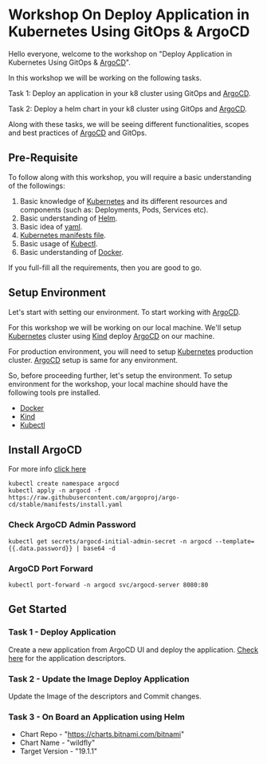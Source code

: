 # Workshop On Deploy Application in Kubernetes Using GitOps & ArgoCD

Hello everyone, welcome to the workshop on "Deploy Application in Kubernetes Using GitOps & [ArgoCD](https://argo-cd.readthedocs.io/en/stable/)". 

In this workshop we will be working on the following tasks.

Task 1: Deploy an application in your k8 cluster using GitOps and [ArgoCD](https://argo-cd.readthedocs.io/en/stable/).

Task 2: Deploy a helm chart in your k8 cluster using GitOps and [ArgoCD](https://argo-cd.readthedocs.io/en/stable/).

Along with these tasks, we will be seeing different functionalities, scopes and best practices of [ArgoCD](https://argo-cd.readthedocs.io/en/stable/) and GitOps.

## Pre-Requisite

To follow along with this workshop, you will require a basic understanding of the followings:

1. Basic knowledge of [Kubernetes](https://kubernetes.io/) and its different resources and components (such as: Deployments, Pods, Services etc).
2. Basic understanding of [Helm](https://helm.sh/).
3. Basic idea of [yaml](https://yaml.org/).
4. [Kubernetes manifests file](https://spacelift.io/blog/kubernetes-manifest-file#what-is-a-kubernetes-manifest-file).
5. Basic usage of [Kubectl](https://kubernetes.io/docs/tasks/tools/).
6. Basic understanding of [Docker](https://docker.io/). 

If you full-fill all the requirements, then you are good to go.

## Setup Environment

Let's start with setting our environment. To start working with [ArgoCD](https://argo-cd.readthedocs.io/en/stable/). 

For this workshop we will be working on our local machine. We'll setup [Kubernetes](https://kubernetes.io/) cluster using [Kind](https://kind.sigs.k8s.io/) deploy [ArgoCD](https://argo-cd.readthedocs.io/en/stable/) on our machine. 

For production environment, you will need to setup [Kubernetes](https://kubernetes.io/) production cluster. [ArgoCD](https://argo-cd.readthedocs.io/en/stable/) setup is same for any environment.

So, before proceeding further, let's setup the environment. To setup environment for the workshop, your local machine should have the following tools pre installed.

* [Docker](https://docker.io/)
* [Kind](https://kind.sigs.k8s.io/)
* [Kubectl](https://kubernetes.io/docs/tasks/tools/)

## Install ArgoCD

For more info [click here](https://argo-cd.readthedocs.io/en/stable/getting_started/#1-install-argo-cd)

```
kubectl create namespace argocd
kubectl apply -n argocd -f https://raw.githubusercontent.com/argoproj/argo-cd/stable/manifests/install.yaml
```

### Check ArgoCD Admin Password

```
kubectl get secrets/argocd-initial-admin-secret -n argocd --template={{.data.password}} | base64 -d
```

### ArgoCD Port Forward

```
kubectl port-forward -n argocd svc/argocd-server 8080:80
```


## Get Started

### Task 1 - Deploy Application

Create a new application from ArgoCD UI and deploy the application. [Check here](https://github.com/shaekhhasanshoron/kcd-workshop-gitops-argocd/tree/main/manifests/demo-app) for the application descriptors.

### Task 2 - Update the Image Deploy Application

Update the Image of the descriptors and Commit changes.


### Task 3 - On Board an Application using Helm

* Chart Repo - "https://charts.bitnami.com/bitnami"
* Chart Name - "wildfly"
* Target Version - "19.1.1"


